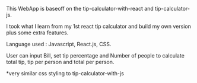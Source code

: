 This WebApp is baseoff on the tip-calculator-with-react and tip-calculator-js. 

I took what I learn from my 1st react tip calculator and build my own version plus some extra features.  

Language used : Javascript, React.js, CSS. 

User can input Bill, set tip percentage and Number of people to calculate total tip, tip per person and total per person. 


*very similar css styling to tip-calculator-with-js
